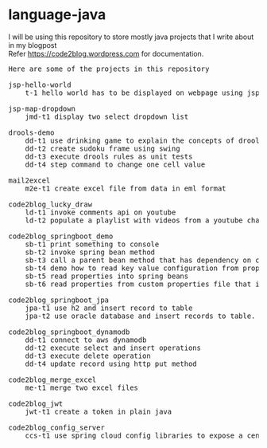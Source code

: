 # language-java
I will be using this repository to store mostly java projects that I write about in my blogpost <br /> 
Refer https://code2blog.wordpress.com for documentation. 

<pre>
Here are some of the projects in this repository

jsp-hello-world
	t-1 hello world has to be displayed on webpage using jsp

jsp-map-dropdown
	jmd-t1 display two select dropdown list

drools-demo
	dd-t1 use drinking game to explain the concepts of drools
	dd-t2 create sudoku frame using swing 
	dd-t3 execute drools rules as unit tests
	dd-t4 step command to change one cell value

mail2excel
	m2e-t1 create excel file from data in eml format

code2blog_lucky_draw
	ld-t1 invoke comments api on youtube
	ld-t2 populate a playlist with videos from a youtube channel - red gardens for example

code2blog_springboot_demo
	sb-t1 print something to console
	sb-t2 invoke spring bean method
	sb-t3 call a parent bean method that has dependency on child bean
	sb-t4 demo how to read key value configuration from property file using CommandLineRunner class
	sb-t5 read properties into spring beans
	sb-t6 read properties from custom properties file that is not application.properties
	
code2blog_springboot_jpa
	jpa-t1 use h2 and insert record to table
	jpa-t2 use oracle database and insert records to table. Auto generate the table 
	
code2blog_springboot_dynamodb
	dd-t1 connect to aws dynamodb 
	dd-t2 execute select and insert operations
	dd-t3 execute delete operation
	dd-t4 update record using http put method

code2blog_merge_excel
	me-t1 merge two excel files
	
code2blog_jwt
	jwt-t1 create a token in plain java
	
code2blog_config_server
	ccs-t1 use spring cloud config libraries to expose a central location where configurations can be accessed from
	
</pre>